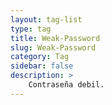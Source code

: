 ```yaml
---
layout: tag-list
type: tag
title: Weak-Password
slug: Weak-Password
category: Tag
sidebar: false
description: >
    Contraseña debil.
---
```

